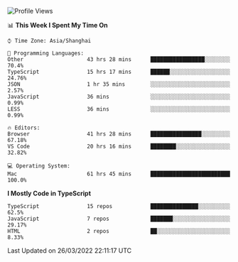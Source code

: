 <!--START_SECTION:waka-->
![Profile Views](http://img.shields.io/badge/Profile%20Views-0-blue)

📊 **This Week I Spent My Time On** 

```text
⌚︎ Time Zone: Asia/Shanghai

💬 Programming Languages: 
Other                    43 hrs 28 mins      █████████████████░░░░░░░░   70.4% 
TypeScript               15 hrs 17 mins      ██████░░░░░░░░░░░░░░░░░░░   24.76% 
JSON                     1 hr 35 mins        ░░░░░░░░░░░░░░░░░░░░░░░░░   2.57% 
JavaScript               36 mins             ░░░░░░░░░░░░░░░░░░░░░░░░░   0.99% 
LESS                     36 mins             ░░░░░░░░░░░░░░░░░░░░░░░░░   0.99%

🔥 Editors: 
Browser                  41 hrs 28 mins      ████████████████░░░░░░░░░   67.18% 
VS Code                  20 hrs 16 mins      ████████░░░░░░░░░░░░░░░░░   32.82%

💻 Operating System: 
Mac                      61 hrs 45 mins      █████████████████████████   100.0%

```

**I Mostly Code in TypeScript** 

```text
TypeScript               15 repos            ███████████████░░░░░░░░░░   62.5% 
JavaScript               7 repos             ███████░░░░░░░░░░░░░░░░░░   29.17% 
HTML                     2 repos             ██░░░░░░░░░░░░░░░░░░░░░░░   8.33%

```



 Last Updated on 26/03/2022 22:11:17 UTC
<!--END_SECTION:waka-->
